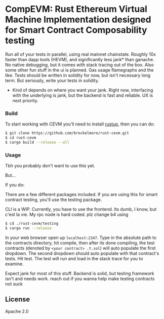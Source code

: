 # CompEVM: Rust Ethereum Virtual Machine Implementation designed for Smart Contract Composability testing

Run all of your tests in parallel, using real mainnet chainstate. Roughly 10x faster than dapp tools (HEVM), and significantly less jank* than ganache. No native debugging, but it comes with stack tracing out of the box. Also some other fun stuff in the ui is planned. Gas usage flamegraphs and the like. Tests should be written in solidity for now, but isn't necessary long term. But seriously, write your tests in solidity.


* Kind of depends on where you want your jank. Right now, interfacing with the underlying is jank, but the backend is fast and reliable. UX is next priority.

### Build

To start working with CEVM you'll
need to install [rustup](https://www.rustup.rs/), then you can do:

```bash
$ git clone https://github.com/brockelmore/rust-cevm.git
$ cd rust-cevm
$ cargo build --release --all
```

### Usage

Tbh you probably don't want to use this yet.

But...

If you do:

There are a few different packages included. If you are using this for smart contract testing, you'll use the testing package.

CLI is a WIP. Currently, you have to use the frontend. Its dumb, I know, but c'est la vie. My rpc node is hard coded. plz change b4 using

```bash
$ cd ./rust-cevm/testing
$ cargo run --release
```

In your web browser open up `localhost:2347`. Type in the absolute path to the contracts directory, hit compile, then after its done compiling, the test contracts (denoted by `<your contract> .t.sol`) will auto populate the first dropdown. The second dropdown should auto populate with that contract's tests. Hit test. The test will run and load in the stack trace for you to examine.

Expect jank for most of this stuff. Backend is solid, but testing framework isn't and needs work. reach out if you wanna help make testing contracts not suck 



## License

Apache 2.0
